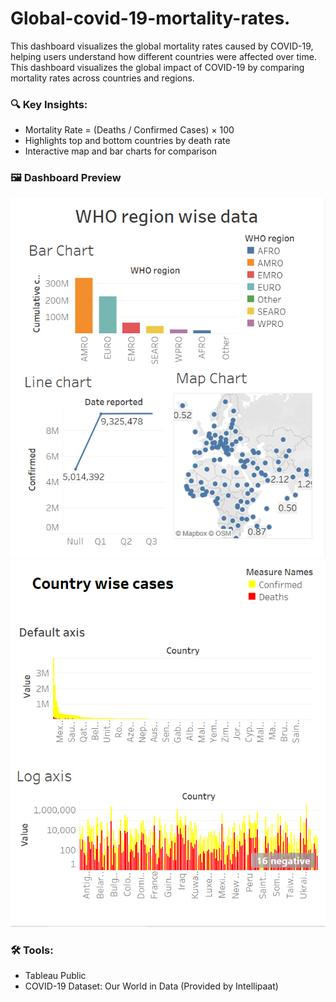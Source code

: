 # Global-covid-19-mortality-rates.
This dashboard visualizes the global mortality rates caused by COVID-19, helping users understand how different countries were affected over time.
This dashboard visualizes the global impact of COVID-19 by comparing mortality rates across countries and regions.

### 🔍 Key Insights:
- Mortality Rate = (Deaths / Confirmed Cases) × 100
- Highlights top and bottom countries by death rate
- Interactive map and bar charts for comparison

### 🖼 Dashboard Preview

![COVID-19 Dashboard](./Screenshot%202025-08-01%20174405.png)
![Country wise COVID-19 Cases](./Screenshot%202025-08-01%20174857.png)

### 🛠 Tools:
- Tableau Public
- COVID-19 Dataset: Our World in Data (Provided by Intellipaat)
